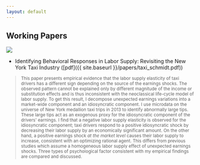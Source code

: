 ```yaml
---
layout: default
---
```


## Working Papers

<img src="{{ site.baseurl }}/images/taxi2.png" class="research-img">

-	Identifying Behavioral Responses in Labor Supply: Revisiting the New York Taxi Industry ([pdf]({{ site.baseurl }}/papers/taxi_schmidt.pdf))

<!-- <small>This paper presents empirical evidence that the labor supply elasticity of taxi drivers can be negative in response to temporary positive earnings shocks. The observed pattern is inconsistent with the neoclassical life-cycle model of labor supply and suggests some form of behavioral preferences. To get this result, I decompose unexpected earnings variations into a market wage component and an idiosyncratic component. This differs from previous studies that assume a homogeneous labor supply effect of unexpected earnings shocks. I identify abnormally large tips from the universe of New York medallion taxi trips in 2013 and use them as a source of exogenous variation of the idiosyncratic component. I find that the negative labor supply elasticity is only observed for the idiosyncratic component; taxi drivers respond to a positive idiosyncratic shock by decreasing their labor supply by an economically significant amount. On the other hand, a positive market wage shock causes their labor supply to increase, consistent with an optimizing rational agent. While the empirical findings of this paper rejects the neoclassical model of labor supply, they cannot distinguish between competing behavioral explanations. Therefore, three broad classes of behavioral models are compared and discussed.</small>
 -->
> <small>This paper presents empirical evidence that the labor supply elasticity of taxi drivers has a different sign depending on the source of the earnings shocks. The observed pattern cannot be explained only by different magnitude of the income or substitution effects and is thus inconsistent with the neoclassical life-cycle model of labor supply. To get this result, I decompose unexpected earnings variations into a market-wide component and an idiosyncratic component. I use microdata on the universe of New York medallion taxi trips in 2013 to identify abnormally large tips. These large tips act as an exogenous proxy for the idiosyncratic component of the drivers' earnings. I find that a negative labor supply elasticity is observed for the idiosyncratic component; taxi drivers respond to a positive idiosyncratic shock by decreasing their labor supply by an economically significant amount. On the other hand, a positive earnings shock <i>at the market level</i> causes their labor supply to increase, consistent with an optimizing rational agent. This differs from previous studies which assume a homogeneous labor supply effect of unexpected earnings shocks. Three types of psychological factor consistent with my empirical findings are compared and discussed.</small>